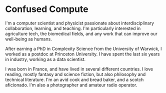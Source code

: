 # Confused Compute

I'm a computer scientist and physicist passionate about interdisciplinary collaboration, learning, and teaching. I'm particularly interested in agriculture tech, the biomedical fields, and any work that can improve our well-being as humans.

After earning a PhD in Complexity Science from the University of Warwick, I worked as a postdoc at Princeton University. I have spent the last six years in industry, working as a data scientist.

I was born in France, and have lived in several different countries. I love reading, mostly fantasy and science fiction, but also philosophy and technical literature. I'm an avid cook and bread baker, and a scotch aficionado. I'm also a photographer and amateur radio operator.